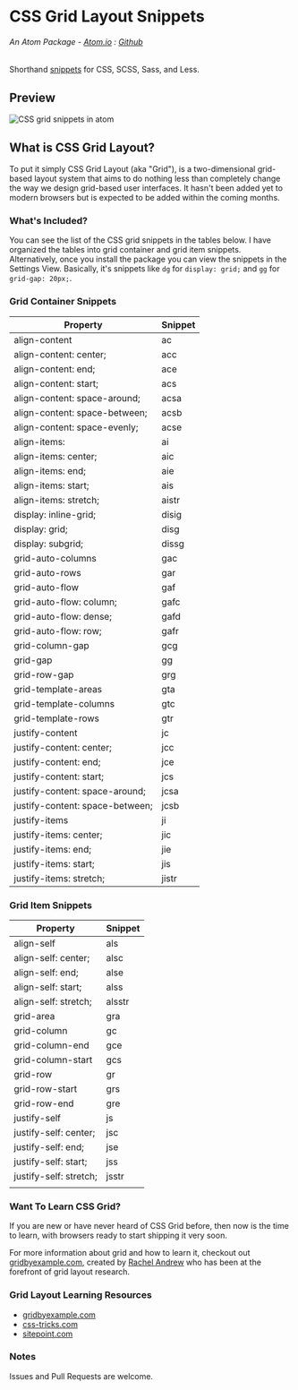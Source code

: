 # CSS Grid Layout Snippets

###### An Atom Package - [Atom.io](https://atom.io/packages/css-grid-snippets) : [Github](https://github.com/pushedskydiver/atom-css-grid-snippets)

Shorthand [snippets](https://atom.io/packages/snippets) for CSS, SCSS, Sass, and Less.

## Preview
![CSS grid snippets in atom](https://s10.postimg.org/lp7ivhwop/css_grid_snippets.gif)

## What is CSS Grid Layout?
To put it simply CSS Grid Layout (aka "Grid"), is a two-dimensional grid-based layout system that aims to do nothing less than completely change the way we design grid-based user interfaces. It hasn't been added yet to modern browsers but is expected to be added within the coming months.

### What's Included?
You can see the list of the CSS grid snippets in the tables below. I have organized the tables into grid container and grid item snippets. Alternatively, once you install the package you can view the snippets in the Settings View.  Basically, it's snippets like `dg` for ```display: grid;``` and `gg` for ```grid-gap: 20px;```.

### Grid Container Snippets

| Property                          | Snippet       |
| --------------------------------- | ------------- |
| align-content                     | ac            |
| align-content: center;            | acc           |
| align-content: end;               | ace           |
| align-content: start;             | acs           |
| align-content: space-around;      | acsa          |
| align-content: space-between;     | acsb          |
| align-content: space-evenly;      | acse          |
| align-items:                      | ai            |
| align-items: center;              | aic           |
| align-items: end;                 | aie           |
| align-items: start;               | ais           |
| align-items: stretch;             | aistr         |
| display: inline-grid;             | disig         |
| display: grid;                    | disg          |
| display: subgrid;                 | dissg         |
| grid-auto-columns                 | gac           |
| grid-auto-rows                    | gar           |
| grid-auto-flow                    | gaf           |
| grid-auto-flow: column;           | gafc          |
| grid-auto-flow: dense;            | gafd          |
| grid-auto-flow: row;              | gafr          |
| grid-column-gap                   | gcg           |
| grid-gap                          | gg            |
| grid-row-gap                      | grg           |
| grid-template-areas               | gta           |
| grid-template-columns             | gtc           |
| grid-template-rows                | gtr           |
| justify-content                   | jc            |
| justify-content: center;          | jcc           |
| justify-content: end;             | jce           |
| justify-content: start;           | jcs           |
| justify-content: space-around;    | jcsa          |
| justify-content: space-between;   | jcsb          |
| justify-items                     | ji            |
| justify-items: center;            | jic           |
| justify-items: end;               | jie           |
| justify-items: start;             | jis           |
| justify-items: stretch;           | jistr         |

### Grid Item Snippets

| Property                          | Snippet       |
| --------------------------------- | ------------- |
| align-self                        | als           |
| align-self: center;               | alsc          |
| align-self: end;                  | alse          |
| align-self: start;                | alss          |
| align-self: stretch;              | alsstr        |
| grid-area                         | gra           |
| grid-column                       | gc            |
| grid-column-end                   | gce           |
| grid-column-start                 | gcs           |
| grid-row                          | gr            |
| grid-row-start                    | grs           |
| grid-row-end                      | gre           |
| justify-self                      | js            |
| justify-self: center;             | jsc           |
| justify-self: end;                | jse           |
| justify-self: start;              | jss           |
| justify-self: stretch;            | jsstr
        |

### Want To Learn CSS Grid?
If you are new or have never heard of CSS Grid before, then now is the time to learn, with browsers ready to start shipping it very soon.

For more information about grid and how to learn it, checkout out [gridbyexample.com](http://gridbyexample.com "Grid By Example homepage"), created by [Rachel Andrew](https://rachelandrew.co.uk "Rachel Andrew's website") who has been at the forefront of grid layout research.

### Grid Layout Learning Resources
* [gridbyexample.com](http://gridbyexample.com "Grid By Example homepage")
* [css-tricks.com](https://css-tricks.com/snippets/css/complete-guide-grid/ "A Complete Guide to Grid")
* [sitepoint.com](https://www.sitepoint.com/introducing-the-css-grid-layout/ "Introducing the CSS Grid Layout")

### Notes
Issues and Pull Requests are welcome.
